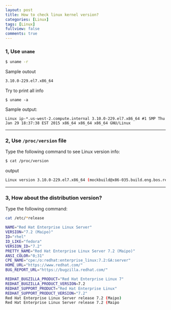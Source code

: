 ```yaml
---
layout: post
title: How to check linux kernel version?
categories: [Linux]
tags: [Linux]
fullview: false
comments: true
---
```


### 1, Use `uname`
```sh
$ uname -r
```
Sample outout
```sh
3.10.0-229.el7.x86_64
```
Try to print all info
```
$ uname -a
```
Sample output:
```
Linux ip-*.us-west-2.compute.internal 3.10.0-229.el7.x86_64 #1 SMP Thu Jan 29 18:37:38 EST 2015 x86_64 x86_64 x86_64 GNU/Linux
```
---
###  2, Use `/proc/version` file
Type the following command to see Linux version info:
```sh
$ cat /proc/version
```

output
```sh
Linux version 3.10.0-229.el7.x86_64 (mockbuild@x86-035.build.eng.bos.redhat.com) (gcc version 4.8.3 20140911 (Red Hat 4.8.3-7) (GCC) )

```
---
### 3, How about the distribution version?
Type the following command:
```sh
cat /etc/*release
```

```sh
NAME="Red Hat Enterprise Linux Server"
VERSION="7.2 (Maipo)"
ID="rhel"
ID_LIKE="fedora"
VERSION_ID="7.2"
PRETTY_NAME="Red Hat Enterprise Linux Server 7.2 (Maipo)"
ANSI_COLOR="0;31"
CPE_NAME="cpe:/o:redhat:enterprise_linux:7.2:GA:server"
HOME_URL="https://www.redhat.com/"
BUG_REPORT_URL="https://bugzilla.redhat.com/"

REDHAT_BUGZILLA_PRODUCT="Red Hat Enterprise Linux 7"
REDHAT_BUGZILLA_PRODUCT_VERSION=7.2
REDHAT_SUPPORT_PRODUCT="Red Hat Enterprise Linux"
REDHAT_SUPPORT_PRODUCT_VERSION="7.2"
Red Hat Enterprise Linux Server release 7.2 (Maipo)
Red Hat Enterprise Linux Server release 7.2 (Maipo
```
